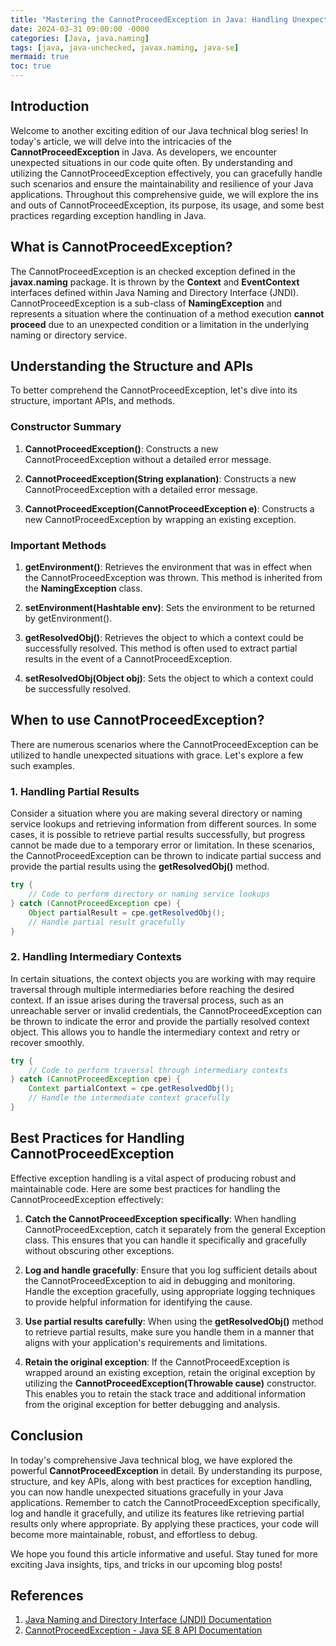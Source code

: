 ```yaml
---
title: "Mastering the CannotProceedException in Java: Handling Unexpected Situations with Grace"
date: 2024-03-31 09:00:00 -0000
categories: [Java, java.naming]
tags: [java, java-unchecked, javax.naming, java-se]
mermaid: true
toc: true
---
```



## Introduction

Welcome to another exciting edition of our Java technical blog series! In today's article, we will delve into the intricacies of the **CannotProceedException** in Java. As developers, we encounter unexpected situations in our code quite often. By understanding and utilizing the CannotProceedException effectively, you can gracefully handle such scenarios and ensure the maintainability and resilience of your Java applications. Throughout this comprehensive guide, we will explore the ins and outs of CannotProceedException, its purpose, its usage, and some best practices regarding exception handling in Java.

## What is CannotProceedException?

The CannotProceedException is an checked exception defined in the **javax.naming** package. It is thrown by the **Context** and **EventContext** interfaces defined within Java Naming and Directory Interface (JNDI). CannotProceedException is a sub-class of **NamingException** and represents a situation where the continuation of a method execution **cannot proceed** due to an unexpected condition or a limitation in the underlying naming or directory service.

## Understanding the Structure and APIs

To better comprehend the CannotProceedException, let's dive into its structure, important APIs, and methods.

### Constructor Summary

1. **CannotProceedException()**: Constructs a new CannotProceedException without a detailed error message.
   
2. **CannotProceedException(String explanation)**: Constructs a new CannotProceedException with a detailed error message.

3. **CannotProceedException(CannotProceedException e)**: Constructs a new CannotProceedException by wrapping an existing exception.

### Important Methods

1. **getEnvironment()**: Retrieves the environment that was in effect when the CannotProceedException was thrown. This method is inherited from the **NamingException** class.

2. **setEnvironment(Hashtable<?, ?> env)**: Sets the environment to be returned by getEnvironment().

3. **getResolvedObj()**: Retrieves the object to which a context could be successfully resolved. This method is often used to extract partial results in the event of a CannotProceedException.

4. **setResolvedObj(Object obj)**: Sets the object to which a context could be successfully resolved.

## When to use CannotProceedException?

There are numerous scenarios where the CannotProceedException can be utilized to handle unexpected situations with grace. Let's explore a few such examples.

### 1. Handling Partial Results

Consider a situation where you are making several directory or naming service lookups and retrieving information from different sources. In some cases, it is possible to retrieve partial results successfully, but progress cannot be made due to a temporary error or limitation. In these scenarios, the CannotProceedException can be thrown to indicate partial success and provide the partial results using the **getResolvedObj()** method.

```java
try {
    // Code to perform directory or naming service lookups
} catch (CannotProceedException cpe) {
    Object partialResult = cpe.getResolvedObj();
    // Handle partial result gracefully
}
```

### 2. Handling Intermediary Contexts

In certain situations, the context objects you are working with may require traversal through multiple intermediaries before reaching the desired context. If an issue arises during the traversal process, such as an unreachable server or invalid credentials, the CannotProceedException can be thrown to indicate the error and provide the partially resolved context object. This allows you to handle the intermediary context and retry or recover smoothly.

```java
try {
    // Code to perform traversal through intermediary contexts
} catch (CannotProceedException cpe) {
    Context partialContext = cpe.getResolvedObj();
    // Handle the intermediate context gracefully
}
```

## Best Practices for Handling CannotProceedException

Effective exception handling is a vital aspect of producing robust and maintainable code. Here are some best practices for handling the CannotProceedException effectively:

1. **Catch the CannotProceedException specifically**: When handling CannotProceedException, catch it separately from the general Exception class. This ensures that you can handle it specifically and gracefully without obscuring other exceptions.

2. **Log and handle gracefully**: Ensure that you log sufficient details about the CannotProceedException to aid in debugging and monitoring. Handle the exception gracefully, using appropriate logging techniques to provide helpful information for identifying the cause.

3. **Use partial results carefully**: When using the **getResolvedObj()** method to retrieve partial results, make sure you handle them in a manner that aligns with your application's requirements and limitations.

4. **Retain the original exception**: If the CannotProceedException is wrapped around an existing exception, retain the original exception by utilizing the **CannotProceedException(Throwable cause)** constructor. This enables you to retain the stack trace and additional information from the original exception for better debugging and analysis.

## Conclusion

In today's comprehensive Java technical blog, we have explored the powerful **CannotProceedException** in detail. By understanding its purpose, structure, and key APIs, along with best practices for exception handling, you can now handle unexpected situations gracefully in your Java applications. Remember to catch the CannotProceedException specifically, log and handle it gracefully, and utilize its features like retrieving partial results only where appropriate. By applying these practices, your code will become more maintainable, robust, and effortless to debug.

We hope you found this article informative and useful. Stay tuned for more exciting Java insights, tips, and tricks in our upcoming blog posts!

## References

1. [Java Naming and Directory Interface (JNDI) Documentation](https://docs.oracle.com/javase/8/docs/technotes/guides/jndi/jndi-api.html)
2. [CannotProceedException - Java SE 8 API Documentation](https://docs.oracle.com/javase/8/docs/api/javax/naming/CannotProceedException.html)
